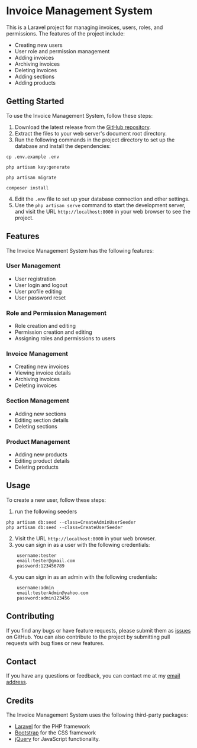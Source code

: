 # Invoice Management System

This is a Laravel project for managing invoices, users, roles, and permissions. The features of the project include:

- Creating new users
- User role and permission management
- Adding invoices
- Archiving invoices
- Deleting invoices
- Adding sections
- Adding products

## Getting Started

To use the Invoice Management System, follow these steps:

1. Download the latest release from the [GitHub repository](https://github.com/your-username/invoice-management-system).
2. Extract the files to your web server's document root directory.
3. Run the following commands in the project directory to set up the database and install the dependencies:

```
cp .env.example .env
```
```
php artisan key:generate
```
```
php artisan migrate
```
```
composer install
```


4. Edit the `.env` file to set up your database connection and other settings.
5. Use the `php artisan serve` command to start the development server, and visit the URL `http://localhost:8000` in your web browser to see the project.

## Features

The Invoice Management System has the following features:

### User Management

- User registration
- User login and logout
- User profile editing
- User password reset

### Role and Permission Management

- Role creation and editing
- Permission creation and editing
- Assigning roles and permissions to users

### Invoice Management

- Creating new invoices
- Viewing invoice details
- Archiving invoices
- Deleting invoices

### Section Management

- Adding new sections
- Editing section details
- Deleting sections

### Product Management

- Adding new products
- Editing product details
- Deleting products

## Usage

To create a new user, follow these steps:
1. run the following seeders
```
php artisan db:seed --class=CreateAdminUserSeeder
php artisan db:seed --class=CreateUserSeeder

```

2. Visit the URL `http://localhost:8000` in your web browser.
3. you can sign in as a user with the following credentials:
```
    username:tester
    email:tester@gmail.com
    password:123456789
```
4. you can sign in as an admin with the following credentials:
```
    username:admin
    email:testerAdmin@yahoo.com
    password:admin123456
```

## Contributing

If you find any bugs or have feature requests, please submit them as [issues](https://github.com/your-username/invoice-management-system/issues) on GitHub. You can also contribute to the project by submitting pull requests with bug fixes or new features.


## Contact

If you have any questions or feedback, you can contact me at my [email address](mailto:mohamadalani963@gmail.com).

## Credits

The Invoice Management System uses the following third-party packages:

- [Laravel](https://laravel.com/) for the PHP framework
- [Bootstrap](https://getbootstrap.com/) for the CSS framework
- [jQuery](https://jquery.com/) for JavaScript functionality.
